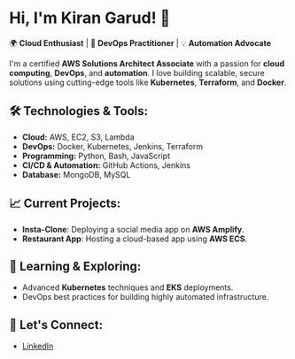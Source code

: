 
# Hi, I'm Kiran Garud! 👋

🌍 **Cloud Enthusiast** | 🚀 **DevOps Practitioner** | 💡 **Automation Advocate**

I'm a certified **AWS Solutions Architect Associate** with a passion for **cloud computing**, **DevOps**, and **automation**. I love building scalable, secure solutions using cutting-edge tools like **Kubernetes**, **Terraform**, and **Docker**. 

## 🛠️ Technologies & Tools:
- **Cloud:** AWS, EC2, S3, Lambda
- **DevOps:** Docker, Kubernetes, Jenkins, Terraform
- **Programming:** Python, Bash, JavaScript
- **CI/CD & Automation:** GitHub Actions, Jenkins
- **Database:** MongoDB, MySQL

## 📈 Current Projects:
- **Insta-Clone**: Deploying a social media app on **AWS Amplify**.
- **Restaurant App**: Hosting a cloud-based app using **AWS ECS**.

## 🌱 Learning & Exploring:
- Advanced **Kubernetes** techniques and **EKS** deployments.
- DevOps best practices for building highly automated infrastructure.

## 💬 Let's Connect:
- [LinkedIn](https://www.linkedin.com/in/kiran-garud-ab4674205)
